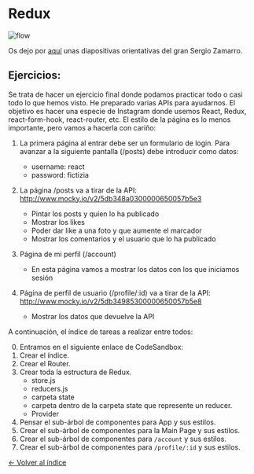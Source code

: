 # Redux

![flow](https://lh3.googleusercontent.com/hZMEawSr6736ErYknlvaLJ3wviZ_4rut-G8y-YJeeUjTnhvz1ouhNTztMYtukma0fsLUAh2KCWXW5A=s600)

Os dejo por [aquí](https://es.slideshare.net/SergioZamarroSnchez/redux-reactadalab) unas diapositivas orientativas del gran Sergio Zamarro.

## Ejercicios:

Se trata de hacer un ejercicio final donde podamos practicar todo o casi todo lo que hemos visto. He preparado varias APIs para ayudarnos. El objetivo es hacer una especie de Instagram donde usemos React, Redux, react-form-hook, react-router, etc. El estilo de la página es lo menos importante, pero vamos a hacerla con cariño:

1. La primera página al entrar debe ser un formulario de login. Para avanzar a la siguiente pantalla (/posts) debe introducir como datos:
    * username: react
    * password: fictizia

2. La página /posts va a tirar de la API: http://www.mocky.io/v2/5db348a0300000650057b5e3
    * Pintar los posts y quien lo ha publicado
    * Mostrar los likes
    * Poder dar like a una foto y que aumente el marcador
    * Mostrar los comentarios y el usuario que lo ha publicado

3. Página de mi perfil (/account)
    * En esta página vamos a mostrar los datos con los que iniciamos sesión

4. Página de perfil de usuario (/profile/:id) va a tirar de la API: http://www.mocky.io/v2/5db34985300000650057b5e8
    * Mostrar los datos que devuelve la API


A continuación, el índice de tareas a realizar entre todos:

0. Entramos en el siguiente enlace de CodeSandbox: 
1. Crear el índice.
2. Crear el Router.
3. Crear toda la estructura de Redux.
    - store.js 
    - reducers.js
    - carpeta state
    - carpeta dentro de la carpeta state que represente un reducer.
    - Provider
4. Pensar el sub-árbol de componentes para App y sus estilos.
5. Crear el sub-árbol de componentes para la Main Page y sus estilos.
6. Crear el sub-árbol de componentes para `/account` y sus estilos.
7. Crear el sub-árbol de componentes para `/profile/:id` y sus estilos.

[<- Volver al índice](./../README.md)
